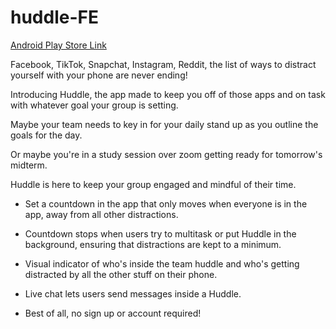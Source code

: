# huddle-FE
[Android Play Store Link](https://play.google.com/store/apps/details?id=com.huddleapp.us)

Facebook, TikTok, Snapchat, Instagram, Reddit, the list of ways to distract yourself with your phone are never ending!

Introducing Huddle, the app made to keep you off of those apps and on task with whatever goal your group is setting.

Maybe your team needs to key in for your daily stand up as you outline the goals for the day.

Or maybe you're in a study session over zoom getting ready for tomorrow's midterm.

Huddle is here to keep your group engaged and mindful of their time.

* Set a countdown in the app that only moves when everyone is in the app, away from all other distractions.

* Countdown stops when users try to multitask or put Huddle in the background, ensuring that distractions are kept to a minimum.

* Visual indicator of who's inside the team huddle and who's getting distracted by all the other stuff on their phone.

* Live chat lets users send messages inside a Huddle.

* Best of all, no sign up or account required!
